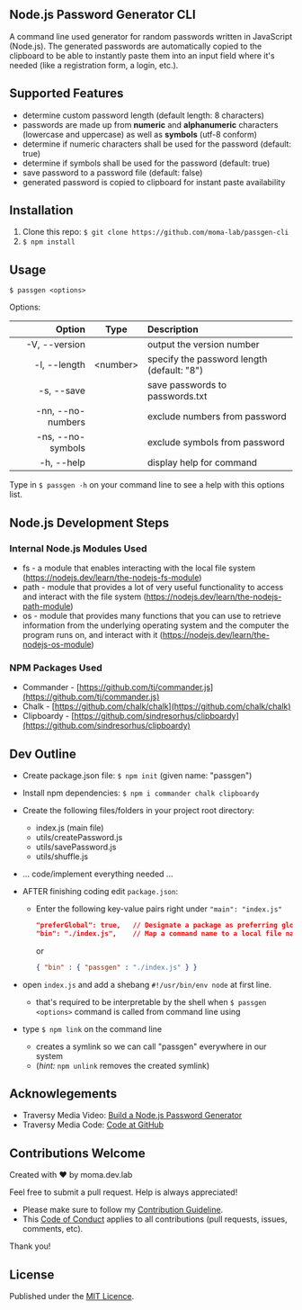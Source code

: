 ## Node.js Password Generator CLI

A command line used generator for random passwords written in JavaScript (Node.js). The generated passwords are automatically copied to the clipboard to be able to instantly paste them into an input field where it's needed (like a registration form, a login, etc.).

## Supported Features

* determine custom password length (default length: 8 characters)
* passwords are made up from **numeric** and **alphanumeric** characters (lowercase and uppercase) as well as **symbols** (utf-8 conform)
* determine if numeric characters shall be used for the password (default: true)
* determine if symbols shall be used for the password (default: true)
* save password to a password file (default: false)
* generated password is copied to clipboard for instant paste availability

## Installation

1. Clone this repo: `$ git clone https://github.com/moma-lab/passgen-cli`
2. `$ npm install`

## Usage

`$ passgen <options>`

Options:

|            Option |    Type    | Description                                |
| ----------------: | :--------: | :----------------------------------------- |
|     -V, --version |            | output the version number                  |
|      -l, --length | \<number\> | specify the password length (default: "8") |
|        -s, --save |            | save passwords to passwords.txt            |
| -nn, --no-numbers |            | exclude numbers from password              |
| -ns, --no-symbols |            | exclude symbols from password              |
|        -h, --help |            | display help for command                   |

Type in `$ passgen -h` on your command line to see a help with this options list.

## Node.js Development Steps
### Internal Node.js Modules Used

* fs - a module that enables interacting with the local file system (https://nodejs.dev/learn/the-nodejs-fs-module)
* path - module that provides a lot of very useful functionality to access and interact with the file system (https://nodejs.dev/learn/the-nodejs-path-module)
* os - module that provides many functions that you can use to retrieve information from the underlying operating system and the computer the program runs on, and interact with it (https://nodejs.dev/learn/the-nodejs-os-module)

### NPM Packages Used

* Commander - [https://github.com/tj/commander.js](https://github.com/tj/commander.js)
* Chalk - [https://github.com/chalk/chalk](https://github.com/chalk/chalk)
* Clipboardy - [https://github.com/sindresorhus/clipboardy](https://github.com/sindresorhus/clipboardy)

## Dev Outline

* Create package.json file: `$ npm init` (given name: "passgen")
* Install npm dependencies: `$ npm i commander chalk clipboardy`
* Create the  following files/folders in your project root directory:
  * index.js (main file)
  * utils/createPassword.js
  * utils/savePassword.js
  * utils/shuffle.js

* ... code/implement everything needed ...

* AFTER finishing coding edit `package.json`:
  * Enter the following key-value pairs right under `"main": "index.js"`

    ```json
    "preferGlobal": true,   // Designate a package as preferring global installation
    "bin": "./index.js",    // Map a command name to a local file name (=install an executable into the PATH and create a symlink using "npm link")
    ```
    or
    ```json
    { "bin" : { "passgen" : "./index.js" } }
    ```

* open `index.js` and add a shebang `#!/usr/bin/env node` at first line.
  * that's required to be interpretable by the shell when `$ passgen <options>` command is called from command line using 

* type `$ npm link` on the command line
  * creates a symlink so we can call "passgen" everywhere in our system
  * (*hint:* `npm unlink` removes the created symlink)

## Acknowlegements

* Traversy Media Video: [Build a Node.js Password Generator](https://www.youtube.com/watch?v=3Xx83JAktXk)
* Traversy Media Code: [Code at GitHub](https://github.com/bradtraversy/passgen)

## Contributions Welcome

Created with ♥ by moma.dev.lab<br />

Feel free to submit a pull request. Help is always appreciated!

* Please make sure to follow my [Contribution Guideline](CONTRIBUTING.md). 
* This [Code of Conduct](CODE_OF_CONDUCT.md) applies to all contributions (pull requests, issues, comments, etc).

Thank you!

## License

Published under the [MIT Licence](LICENSE.md).